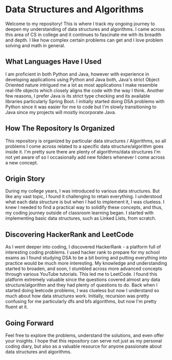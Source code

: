 # Data Structures and Algorithms

Welcome to my repository! This is where I track my ongoing journey to deepen my understanding of data structures and algorithms. I came across this area of CS in college and it continues to fascinate me with its breadth and depth. I like how complex certain problems can get and I love problem solving and math in general.

## What Languages Have I Used

I am proficient in both Python and Java, however with experience in developing applications using Python and Java both, Java's strict Object Oriented nature intrigued me a lot as most applications I make resemble real-life objects which closely aligns the code with the way I think. Another few reasons, I prefer Java is its strict type checking and its available libraries particularly Spring Boot. I initially started doing DSA problems with Python since it was easier for me to code but I'm slowly transitioning to Java since my projects will mostly incorporate Java.

## How The Repository Is Organized

This repository is organized by particular data structures / Algorithms, so all problems I come across related to a specific data structure/algorithm goes inside it. I'm pretty sure there are plenty of algorithms/data structures I'm not yet aware of so I occasionally add new folders whenever I come across a new concept.

## Origin Story

During my college years, I was introduced to various data structures. But like any vast topic, I found it challenging to retain everything. I understood what each data structure is but when I had to implement it, I was clueless. I knew I needed to find a practical way to solidify these concepts, and thus, my coding journey outside of classroom learning began. I started with implementing basic data structures, such as Linked Lists, from scratch.

## Discovering HackerRank and LeetCode

As I went deeper into coding, I discovered HackerRank - a platform full of interesting coding problems. I used hacker rank to prepare for my school exams as I found studying DSA to be a bit boring and putting everything into practice would be much more interesting. My knowledge and understanding started to broaden, and soon, I stumbled across more advanced concepts through various YouTube tutorials. This led me to LeetCode. I found this platform extremely valuable since the questions covered almost any data structure/algorithm and they had plenty of questions to do. Back when I started doing leetcode problems, I was clueless but now I understand so much about how data structures work. Initially, recursion was pretty confusing for me particularly dfs and 
bfs algorithms, but now I'm pretty fluent at it.

## Going Forward

Feel free to explore the problems, understand the solutions, and even offer your insights. I hope that this repository can serve not just as my personal coding diary, but also as a valuable resource for anyone passionate about data structures and algorithms.
